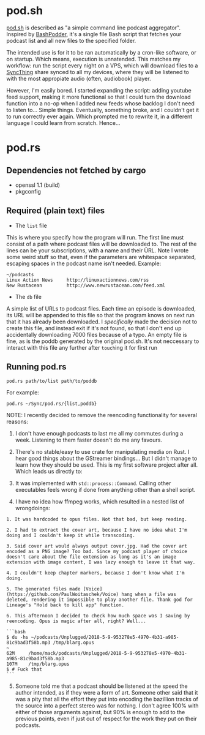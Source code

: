 # pod.sh

[pod.sh](http://cdsoft.fr/pod/index.html) is described as "a simple command line podcast aggregator". Inspired by [BashPodder](http://lincgeek.org/bashpodder/), it's a single file Bash script that fetches your podcast list and all new files to the specified folder.

The intended use is for it to be ran automatically by a cron-like software, or on startup. Which means, execution is unnatended. This matches my workflow: run the script every night on a VPS, which will download files to a [SyncThing](https://syncthing.net/) share synced to all my devices, where they will be listened to with the most appropiate audio (often, audiobook) player.

However, I'm easily bored. I started expanding the script: adding youtube feed support, making it more functional so that I could turn the download function into a no-op when I added new feeds whose backlog I don't need to listen to... Simple things. Eventually, something broke, and I couldn't get it to run correctly ever again. Which prompted me to rewrite it, in a different language I could learn from scratch. Hence...

# pod.rs

## Dependencies not fetched by cargo

 - openssl 1.1 (build)
 - pkgconfig

## Required (plain text) files

 - The `list` file

  This is where you specify how the program will run. The first line must consist of a path where podcast files will be downloaded to. The rest of the lines can be your subscriptions, with a name and their ŬRL. Note I wrote some weird stuff so that, even if the parameters are whitespace separated, escaping spaces in the podcast name isn't needed. Example:

  ```
  ~/podcasts
  Linux Action News		http://linuxactionnews.com/rss
  New Rustacean			http://www.newrustacean.com/feed.xml
  ```

 - The `db` file

  A simple list of URLs to podcast files. Each time an episode is downloaded, its URL will be appended to this file so that the program knows on next run that it has already been downloaded. I _specifically_ made the decision not to create this file, and instead exit if it's not found, so that I don't end up accidentally downloading 7000 files because of a typo. An empty file is fine, as is the poddb generated by the original pod.sh. It's not neccessary to interact with this file any further after `touch`ing it for first run

## Running pod.rs

`pod.rs path/to/list path/to/poddb`

For example: 

`pod.rs ~/Sync/pod.rs/{list,poddb}`


NOTE: I recently decided to remove the reencoding functionality for several reasons:

  1. I don't have enough podcasts to last me all my commutes during a week. Listening to them faster doesn't do me any favours.

  2. There's no stable/easy to use crate for manipulating media on Rust. I hear good things about the GStreamer bindings... But I didn't manage to learn how they should be used. This is my first software project after all. Which leads us directly to:

  3. It was implemented with `std::process::Command`. Calling other executables feels wrong if done from anything other than a shell script.

  4. I have no idea how ffmpeg works, which resulted in a nested list of wrongdoings:

    1. It was hardcoded to opus files. Not that bad, but keep reading.

    2. I had to extract the cover art, because I have no idea what I'm doing and I couldn't keep it while transcoding.

    3. Said cover art would always output cover.jpg. Had the cover art encoded as a PNG image? Too bad. Since my podcast player of choice doesn't care about the file extension as long as it's an image extension with image content, I was lazy enough to leave it that way.

    4. I couldn't keep chapter markers, because I don't know what I'm doing.

    5. The generated files made [Voice](https://github.com/PaulWoitaschek/Voice) hang when a file was deleted, rendering it impossible to play another file. Thank god for Lineage's "Hold back to kill app" function.

    6. This afternoon I decided to check how much space was I saving by reencoding. Opus is magic after all, right? Well...
    
    ```bash
    $ du -hs ~/podcasts/Unplugged/2018-5-9-953278e5-4970-4b31-a985-81c9bad3f58b.mp3 /tmp/blarg.opus                                           ~
    62M     /home/mack/podcasts/Unplugged/2018-5-9-953278e5-4970-4b31-a985-81c9bad3f58b.mp3
    107M    /tmp/blarg.opus
    $ # Fuck that
    ```

  5. Someone told me that a podcast should be listened at the speed the author intended, as if they were a form of art. Someone other said that it was a pity that all the effort they put into encoding the bazillion tracks of the source into a perfect stereo was for nothing. I don't agree 100% with either of those arguments against, but 90% is enough to add to the previous points, even if just out of respect for the work they put on their podcasts.
